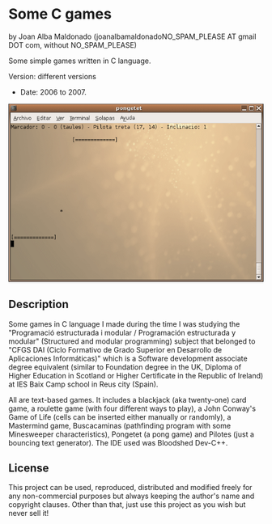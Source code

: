Some C games 
============= 
by Joan Alba Maldonado (joanalbamaldonadoNO_SPAM_PLEASE AT gmail DOT com, without NO_SPAM_PLEASE)

Some simple games written in C language.

Version: different versions 
- Date: 2006 to 2007.


![ScreenShot](screenshot.gif)


## Description

Some games in C language I made during the time I was studying the "Programació estructurada i modular / Programación estructurada y modular" (Structured and modular programming) subject that belonged to "CFGS DAI (Ciclo Formativo de Grado Superior en Desarrollo de Aplicaciones Informáticas)" which is a Software development associate degree equivalent (similar to Foundation degree in the UK, Diploma of Higher Education in Scotland or Higher Certificate in the Republic of Ireland) at IES Baix Camp school in Reus city (Spain).

All are text-based games. It includes a blackjack (aka twenty-one) card game, a roulette game (with four different ways to play), a John Conway's Game of Life (cells can be inserted either manually or randomly), a Mastermind game, Buscacaminas (pathfinding program with some Minesweeper characteristics), Pongetet (a pong game) and Pilotes (just a bouncing text generator). The IDE used was Bloodshed Dev-C++.


## License

This project can be used, reproduced, distributed and modified freely for any non-commercial purposes but always keeping the author's name and copyright clauses. Other than that, just use this project as you wish but never sell it!
